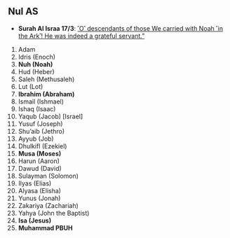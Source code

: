 ## Nul AS
* __Surah Al Israa 17/3__: [˹O˺ descendants of those We carried with Noah ˹in the Ark˺! He was indeed a grateful servant.”](https://quranwbw.com/17/3)


01. Adam
02. Idris (Enoch)
03. __Nuh (Noah)__
04. Hud (Heber)
05. Saleh (Methusaleh)
06. Lut (Lot)
07. __Ibrahim (Abraham)__
08. Ismail (Ishmael)
09. Ishaq (Isaac)
10. Yaqub (Jacob) [Israel]
11. Yusuf (Joseph)
12. Shu’aib (Jethro)
13. Ayyub (Job)
14. Dhulkifl (Ezekiel)
15. __Musa (Moses)__
16. Harun (Aaron)
17. Dawud (David)
18. Sulayman (Solomon)
19. Ilyas (Elias)
20. Alyasa (Elisha)
21. Yunus (Jonah)
22. Zakariya (Zachariah)
23. Yahya (John the Baptist)
24. __Isa (Jesus)__
25. __Muhammad PBUH__
